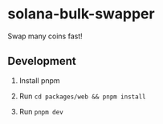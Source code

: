 # solana-bulk-swapper

Swap many coins fast!

## Development

1. Install pnpm

2. Run `cd packages/web && pnpm install`

3. Run `pnpm dev`
